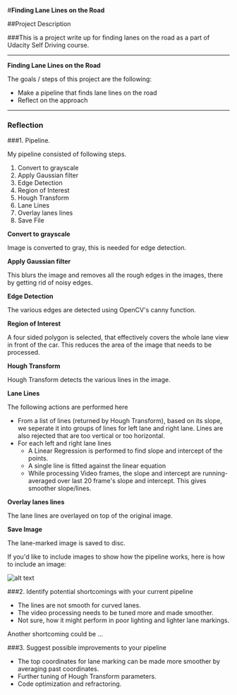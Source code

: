 #**Finding Lane Lines on the Road**

##Project Description

###This is a project write up for finding lanes on the road as a part of Udacity Self Driving course.

---

**Finding Lane Lines on the Road**

The goals / steps of this project are the following:
* Make a pipeline that finds lane lines on the road
* Reflect on the approach


[//]: # (Image References)

[image1]: ./examples/grayscale.jpg "Grayscale"

---

### Reflection

###1. Pipeline.

My pipeline consisted of following steps.


1. Convert to grayscale
2. Apply Gaussian filter
3. Edge Detection
4. Region of Interest
5. Hough Transform
7. Lane Lines
8. Overlay lanes lines
9. Save File


**Convert to grayscale**

Image is converted to gray, this is needed for edge detection.

**Apply Gaussian filter**

This blurs the image and removes all the rough edges in the images, there by getting rid of noisy edges.

**Edge Detection**

The various edges are detected using OpenCV's canny function.

**Region of Interest**

A four sided polygon is selected, that effectively covers the whole lane view in front of the car. This reduces the area of the image that needs to be processed.

**Hough Transform**

Hough Transform detects the various lines in the image.

**Lane Lines**

The following actions are performed here

* From a list of lines (returned by Hough Transform), based on its slope, we seperate it into groups of lines for left lane and right lane. Lines are also rejected that are too vertical or too horizontal.
* For each left and right lane lines
  * A Linear Regression is performed to find slope and intercept of the points.
  * A single line is fitted against the linear equation
  * While processing Video frames, the slope and intercept are running-averaged over last 20 frame's slope and intercept. This gives smoother slope/lines.

**Overlay lanes lines**

The lane lines are overlayed on top of the original image.

**Save Image**

The lane-marked image is saved to disc.



If you'd like to include images to show how the pipeline works, here is how to include an image:

![alt text][image1]


###2. Identify potential shortcomings with your current pipeline

* The lines are not smooth for curved lanes.
* The video processing needs to be tuned more and made smoother.
* Not sure, how it might perform in poor lighting and lighter lane markings.



Another shortcoming could be ...


###3. Suggest possible improvements to your pipeline

* The top coordinates for lane marking can be made more smoother by averaging past coordinates.
* Further tuning of Hough Transform parameters.
* Code optimization and refractoring.
